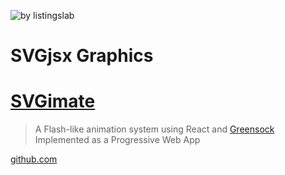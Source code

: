 ![by listingslab](https://listingslab.com/public/png/byListingslab.png)

# SVGjsx Graphics

# [SVGimate](https://svgimate.web.app)

>  A Flash-like animation system using React and [Greensock](https://greensock.com) 
Implemented as a Progressive Web App


[github.com](https://github.com/listingslab-software/)